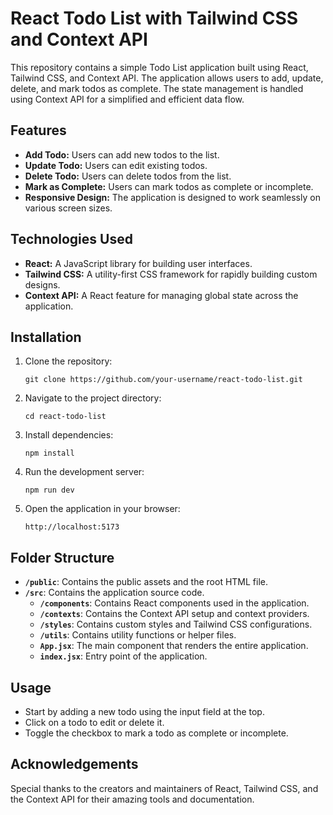 # React Todo List with Tailwind CSS and Context API

This repository contains a simple Todo List application built using React, Tailwind CSS, and Context API. The application allows users to add, update, delete, and mark todos as complete. The state management is handled using Context API for a simplified and efficient data flow.

## Features

- **Add Todo:** Users can add new todos to the list.
- **Update Todo:** Users can edit existing todos.
- **Delete Todo:** Users can delete todos from the list.
- **Mark as Complete:** Users can mark todos as complete or incomplete.
- **Responsive Design:** The application is designed to work seamlessly on various screen sizes.

## Technologies Used

- **React:** A JavaScript library for building user interfaces.
- **Tailwind CSS:** A utility-first CSS framework for rapidly building custom designs.
- **Context API:** A React feature for managing global state across the application.

## Installation

1. Clone the repository:

   ```
   git clone https://github.com/your-username/react-todo-list.git
   ```

2. Navigate to the project directory:

   ```
   cd react-todo-list
   ```

3. Install dependencies:

   ```
   npm install
   ```

4. Run the development server:

   ```
   npm run dev
   ```

5. Open the application in your browser:

   ```
   http://localhost:5173
   ```

## Folder Structure

- **`/public`**: Contains the public assets and the root HTML file.
- **`/src`**: Contains the application source code.
  - **`/components`**: Contains React components used in the application.
  - **`/contexts`**: Contains the Context API setup and context providers.
  - **`/styles`**: Contains custom styles and Tailwind CSS configurations.
  - **`/utils`**: Contains utility functions or helper files.
  - **`App.jsx`**: The main component that renders the entire application.
  - **`index.jsx`**: Entry point of the application.

## Usage

- Start by adding a new todo using the input field at the top.
- Click on a todo to edit or delete it.
- Toggle the checkbox to mark a todo as complete or incomplete.

## Acknowledgements

Special thanks to the creators and maintainers of React, Tailwind CSS, and the Context API for their amazing tools and documentation.
